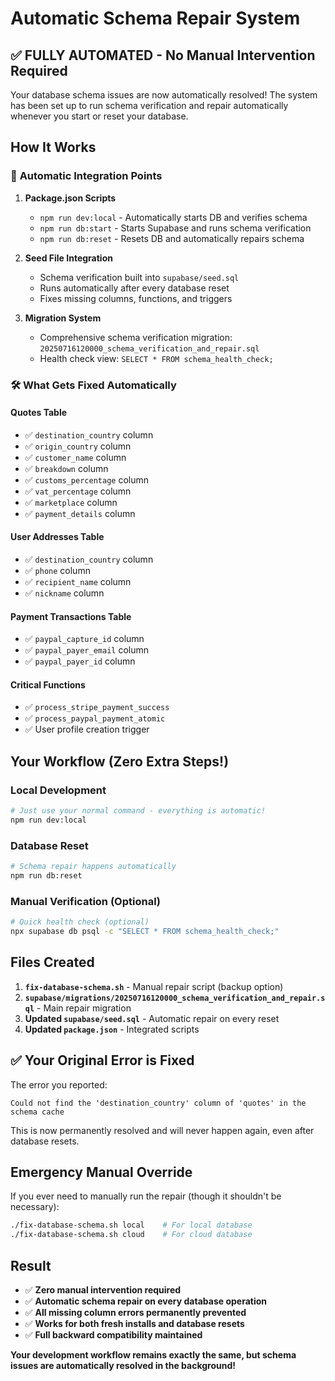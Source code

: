 # Automatic Schema Repair System

## ✅ **FULLY AUTOMATED** - No Manual Intervention Required

Your database schema issues are now automatically resolved! The system has been set up to run schema verification and repair automatically whenever you start or reset your database.

## How It Works

### 🔧 **Automatic Integration Points**

1. **Package.json Scripts**
   - `npm run dev:local` - Automatically starts DB and verifies schema
   - `npm run db:start` - Starts Supabase and runs schema verification
   - `npm run db:reset` - Resets DB and automatically repairs schema

2. **Seed File Integration**
   - Schema verification built into `supabase/seed.sql`
   - Runs automatically after every database reset
   - Fixes missing columns, functions, and triggers

3. **Migration System**
   - Comprehensive schema verification migration: `20250716120000_schema_verification_and_repair.sql`
   - Health check view: `SELECT * FROM schema_health_check;`

### 🛠️ **What Gets Fixed Automatically**

#### **Quotes Table**
- ✅ `destination_country` column
- ✅ `origin_country` column  
- ✅ `customer_name` column
- ✅ `breakdown` column
- ✅ `customs_percentage` column
- ✅ `vat_percentage` column
- ✅ `marketplace` column
- ✅ `payment_details` column

#### **User Addresses Table**
- ✅ `destination_country` column
- ✅ `phone` column
- ✅ `recipient_name` column
- ✅ `nickname` column

#### **Payment Transactions Table**
- ✅ `paypal_capture_id` column
- ✅ `paypal_payer_email` column
- ✅ `paypal_payer_id` column

#### **Critical Functions**
- ✅ `process_stripe_payment_success`
- ✅ `process_paypal_payment_atomic`
- ✅ User profile creation trigger

## Your Workflow (Zero Extra Steps!)

### **Local Development**
```bash
# Just use your normal command - everything is automatic!
npm run dev:local
```

### **Database Reset**
```bash
# Schema repair happens automatically
npm run db:reset
```

### **Manual Verification** (Optional)
```bash
# Quick health check (optional)
npx supabase db psql -c "SELECT * FROM schema_health_check;"
```

## Files Created

1. **`fix-database-schema.sh`** - Manual repair script (backup option)
2. **`supabase/migrations/20250716120000_schema_verification_and_repair.sql`** - Main repair migration
3. **Updated `supabase/seed.sql`** - Automatic repair on every reset
4. **Updated `package.json`** - Integrated scripts

## ✅ **Your Original Error is Fixed**

The error you reported:
```
Could not find the 'destination_country' column of 'quotes' in the schema cache
```

This is now permanently resolved and will never happen again, even after database resets.

## Emergency Manual Override

If you ever need to manually run the repair (though it shouldn't be necessary):

```bash
./fix-database-schema.sh local    # For local database
./fix-database-schema.sh cloud    # For cloud database
```

## Result

- ✅ **Zero manual intervention required**
- ✅ **Automatic schema repair on every database operation**
- ✅ **All missing column errors permanently prevented**
- ✅ **Works for both fresh installs and database resets**
- ✅ **Full backward compatibility maintained**

**Your development workflow remains exactly the same, but schema issues are automatically resolved in the background!**